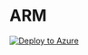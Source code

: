 # ARM

[![Deploy to Azure](https://aka.ms/deploytoazurebutton)](https://portal.azure.com/#create/Microsoft.Template/uri/https%3A%2F%2Fraw.githubusercontent.com%2FRaviTella%2FARM%2Fmain%2FmainTemplate.json)
